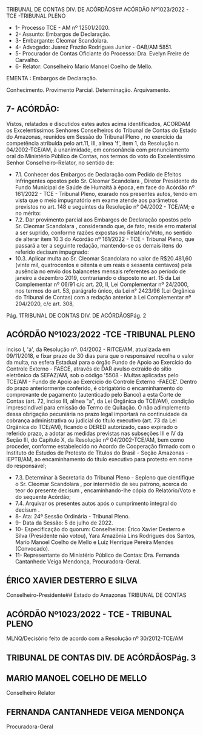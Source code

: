 TRIBUNAL DE CONTAS DIV. DE ACÓRDÃOS## ACÓRDÃO Nº1023/2022 -TCE -TRIBUNAL PLENO

- 1- Processo TCE - AM nº 12501/2020.
- 2- Assunto: Embargos de Declaração.
- 3- Embargante: Cleomar Scandolara.
- 4- Advogado: Juarez Frazão Rodrigues Junior - OAB/AM 5851.
- 5- Procurador de Contas Oficiante do Processo: Dra. Evelyn Freire de Carvalho.
- 6- Relator: Conselheiro Mario Manoel Coelho de Mello.

EMENTA : Embargos de Declaração.

Conhecimento.  Provimento  Parcial.  Determinação. Arquivamento.

## 7- ACÓRDÃO:

Vistos, relatados e discutidos estes autos acima identificados, ACORDAM os Excelentíssimos Senhores Conselheiros do Tribunal de Contas do Estado do Amazonas, reunidos em Sessão do Tribunal Pleno , no exercício da competência atribuída pelo art.11, III, alínea 'f', item 1, da Resolução n. 04/2002-TCE/AM, à unanimidade, em consonância com  pronunciamento  oral  do  Ministério  Público  de  Contas,  nos  termos  do  voto  do Excelentíssimo Senhor Conselheiro-Relator, no sentido de:

- 7.1. Conhecer dos  Embargos  de  Declaração  com  Pedido  de  Efeitos Infringentes opostos pelo Sr. Cleomar Scandolara , Diretor Presidente do Fundo Municipal de Saúde de Humaitá à época, em face do Acórdão nº  161/2022  -  TCE  -  Tribunal  Pleno,  exarado  nos  presentes  autos, tendo  em  vista  que  o  meio  impugnatório  em  exame  atende  aos parâmetros previstos no art. 148 e seguintes da Resolução n° 04/2002 - TCE/AM; e no mérito:
- 7.2. Dar provimento parcial aos Embargos de Declaração opostos pelo Sr. Cleomar Scandolara , considerando que, de fato, reside erro material a ser suprido, conforme razões expostas no Relatório/Voto, no sentido de alterar item 10.3 do Acórdão nº 161/2022 - TCE - Tribunal Pleno, que passará  a  ter  a  seguinte  redação,  mantendo-se  os  demais  itens  do referido decisum impugnado:
- 10.3.  Aplicar  multa ao  Sr. Cleomar  Scandolara no  valor  de R$20.481,60 (vinte mil, quatrocentos  e  oitenta  e  um  reais  e sessenta centavos) pela ausência no envio dos balancetes mensais referentes ao período de janeiro a dezembro 2019, contrariando o disposto no art. 15 da Lei Complementar nº 06/91 c/c art. 20, II, Lei Complementar nº 24/2000, nos termos do art. 53, parágrafo único, da  Lei  n°  2423/96  (Lei  Orgânica  do  Tribunal  de  Contas)  com  a redação  anterior  à  Lei  Complementar  nº  204/2020,  c/c  art.  308,

Pág. 1TRIBUNAL DE CONTAS DIV. DE ACÓRDÃOSPág. 2

## ACÓRDÃO Nº1023/2022 -TCE -TRIBUNAL PLENO

inciso I, 'a', da Resolução nº. 04/2002 - RITCE/AM, atualizada em 09/11/2018,  e  fixar prazo  de  30  dias para  que  o  responsável recolha o valor da multa, na esfera Estadual para o órgão Fundo de Apoio ao Exercício do Controle Externo - FAECE, através de DAR avulso  extraído  do  sítio  eletrônico  da  SEFAZ/AM,  sob  o  código '5508  -  Multas  aplicadas  pelo  TCE/AM  -  Fundo  de  Apoio  ao Exercício do Controle Externo -FAECE'.  Dentro do prazo anteriormente conferido, é obrigatório o encaminhamento  do comprovante de pagamento (autenticado pelo Banco) a esta Corte de  Contas  (art.  72,  inciso  III,  alínea  "a",  da  Lei  Orgânica  do TCE/AM),  condição  imprescindível  para  emissão  do  Termo  de Quitação.  O  não  adimplemento  dessa  obrigação  pecuniária  no prazo legal importará na continuidade da cobrança administrativa ou judicial do título executivo (art. 73 da Lei Orgânica do TCE/AM), ficando  o  DERED  autorizado,  caso  expirado  o  referido  prazo,  a adotar as medidas previstas nas subseções III e IV da Seção III, do Capítulo X, da Resolução nº 04/2002-TCE/AM, bem como proceder, conforme estabelecido no Acordo de Cooperação firmado com o Instituto  de  Estudos  de  Protesto  de  Títulos  do  Brasil  -  Seção Amazonas  -  IEPTB/AM,  ao  encaminhamento  do  título  executivo para protesto em nome do responsável;

- 7.3. Determinar à Secretaria do Tribunal Pleno - Sepleno que cientifique o Sr.  Cleomar Scandolara ,  por  intermédio  de  seu  patrono,  acerca do teor do presente decisum , encaminhando-lhe cópia do Relatório/Voto e do sequente Acórdão;
- 7.4. Arquivar os presentes autos após o cumprimento integral do decisum .
- 8- Ata: 24ª Sessão Ordinária - Tribunal Pleno.
- 9- Data da Sessão: 5 de julho de 2022.
- 10-  Especificação do quorum: Conselheiros: Érico Xavier Desterro e Silva (Presidente não votou), Yara Amazônia Lins Rodrigues dos Santos, Mario Manoel Coelho de Mello e Luiz Henrique Pereira Mendes (Convocado).
- 11-  Representante do Ministério Público de Contas: Dra. Fernanda Cantanhede Veiga Mendonça, Procuradora-Geral.

## ÉRICO XAVIER DESTERRO E SILVA

Conselheiro-Presidente## Estado do Amazonas TRIBUNAL DE CONTAS

## ACÓRDÃO Nº1023/2022 - TCE - TRIBUNAL PLENO

MLNQ/Decisório feito de acordo com a Resolução nº 30/2012-TCE/AM

## TRIBUNAL DE CONTAS DIV. DE ACÓRDÃOSPág. 3

## MARIO MANOEL COELHO DE MELLO

Conselheiro Relator

## FERNANDA CANTANHEDE VEIGA MENDONÇA

Procuradora-Geral